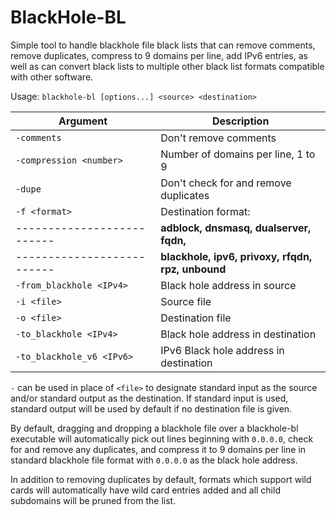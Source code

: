 # BlackHole-BL  
Simple tool to handle blackhole file black lists that can remove comments, remove duplicates, compress to 9 domains per line, add IPv6 entries, as well as can convert black lists to multiple other black list formats compatible with other software.

Usage: `blackhole-bl [options...] <source> <destination>`

Argument                  | Description
--------------------------|-----------------------------------------------------------------------------------------------------
 `-comments`              | Don't remove comments
 `-compression <number>`  | Number of domains per line, 1 to 9
 `-dupe`                  | Don't check for and remove duplicates
 `-f <format>`            | Destination format:
--------------------------| **adblock, dnsmasq, dualserver, fqdn,**
--------------------------| **blackhole, ipv6, privoxy, rfqdn, rpz, unbound**
 `-from_blackhole <IPv4>` | Black hole address in source
 `-i <file>`              | Source file
 `-o <file>`              | Destination file
 `-to_blackhole <IPv4>`   | Black hole address in destination
 `-to_blackhole_v6 <IPv6>`| IPv6 Black hole address in destination

`-` can be used in place of `<file>` to designate standard input as the source and/or standard output as the destination. If standard input is used, standard output will be used by default if no destination file is given.

By default, dragging and dropping a blackhole file over a blackhole-bl executable will automatically pick out lines beginning with `0.0.0.0`, check for and remove any duplicates, and compress it to 9 domains per line in standard blackhole file format with `0.0.0.0` as the black hole address.

In addition to removing duplicates by default, formats which support wild cards will automatically have wild card entries added and all child subdomains will be pruned from the list.
